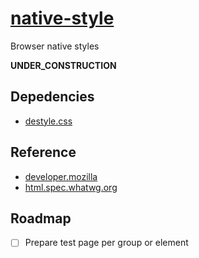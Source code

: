# [native-style](https://github.com/jlongyam/native-style)

Browser native styles

__UNDER_CONSTRUCTION__

## Depedencies

- [destyle.css](https://github.com/nicolas-cusan/destyle.css)

## Reference

- [developer.mozilla](https://developer.mozilla.org/en-US/docs/Web/HTML/Element)
- [html.spec.whatwg.org](https://html.spec.whatwg.org/)

## Roadmap

- [ ] Prepare test page per group or element